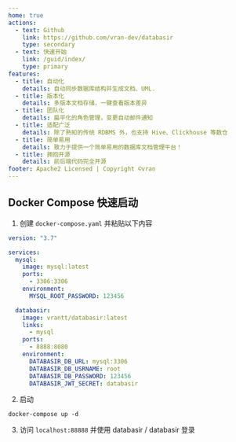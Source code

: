 ```yaml
---
home: true
actions:
  - text: Github
    link: https://github.com/vran-dev/databasir
    type: secondary
  - text: 快速开始
    link: /guid/index/
    type: primary
features:
  - title: 自动化
    details: 自动同步数据库结构并生成文档、UML.
  - title: 版本化
    details: 多版本文档存储，一键查看版本差异
  - title: 团队化
    details: 扁平化的角色管理，变更自动邮件通知
  - title: 适配广泛
    details: 除了熟知的传统 RDBMS 外，也支持 Hive、Clickhouse 等数仓
  - title: 简单易用
    details: 致力于提供一个简单易用的数据库文档管理平台！
  - title: 拥抱开源
    details: 前后端代码完全开源
footer: Apache2 Licensed | Copyright ©vran
---
```




## Docker Compose 快速启动

1. 创建 `docker-compose.yaml` 并粘贴以下内容

```yaml
version: "3.7"

services:
  mysql:
    image: mysql:latest
    ports:
      - 3306:3306
    environment: 
      MYSQL_ROOT_PASSWORD: 123456

  databasir:
    image: vrantt/databasir:latest
    links:
      - mysql
    ports:
      - 8888:8080
    environment:
      DATABASIR_DB_URL: mysql:3306
      DATABASIR_DB_USRNAME: root
      DATABASIR_DB_PASSWORD: 123456
      DATABASIR_JWT_SECRET: databasir
```

2. 启动

```shell
docker-compose up -d
```

3. 访问  `localhost:88888` 并使用 databasir / databasir 登录